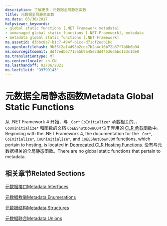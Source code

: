```yaml
---
description: 了解更多：元数据全局静态函数
title: 元数据全局静态函数
ms.date: 03/30/2017
helpviewer_keywords:
- global static functions [.NET Framework metadata]
- unmanaged global static functions [.NET Framework], metadata
- metadata global static functions [.NET Framework]
ms.assetid: d3bbc8a7-b1c7-494f-b1cc-d71cf2ecb1bc
ms.openlocfilehash: 9b55f2a14d98b2cdc7b2a4c16b72b37f7b8b6b94
ms.sourcegitcommit: ddf7edb67715a5b9a45e3dd44536dabc153c1de0
ms.translationtype: MT
ms.contentlocale: zh-CN
ms.lasthandoff: 02/06/2021
ms.locfileid: "99799143"
---
```

# <a name="metadata-global-static-functions"></a><span data-ttu-id="d72bd-103">元数据全局静态函数</span><span class="sxs-lookup"><span data-stu-id="d72bd-103">Metadata Global Static Functions</span></span>

<span data-ttu-id="d72bd-104">从 .NET Framework 4 开始，与 `_Cor*` `CoInitialize*` 承载相关的、、 `CoUninitialize*` 和函数的文档 `CoEEShutDownCOM` 位于弃用的 [CLR 承载函数](../hosting/deprecated-clr-hosting-functions.md)中。</span><span class="sxs-lookup"><span data-stu-id="d72bd-104">Beginning with the .NET Framework 4, the documentation for the `_Cor*`, `CoInitialize*`, `CoUninitialize*`, and `CoEEShutDownCOM` functions, which pertain to hosting, is located in [Deprecated CLR Hosting Functions](../hosting/deprecated-clr-hosting-functions.md).</span></span> <span data-ttu-id="d72bd-105">没有与元数据相关的全局静态函数。</span><span class="sxs-lookup"><span data-stu-id="d72bd-105">There are no global static functions that pertain to metadata.</span></span>  
  
## <a name="related-sections"></a><span data-ttu-id="d72bd-106">相关章节</span><span class="sxs-lookup"><span data-stu-id="d72bd-106">Related Sections</span></span>  

 [<span data-ttu-id="d72bd-107">元数据接口</span><span class="sxs-lookup"><span data-stu-id="d72bd-107">Metadata Interfaces</span></span>](metadata-interfaces.md)  
  
 [<span data-ttu-id="d72bd-108">元数据枚举</span><span class="sxs-lookup"><span data-stu-id="d72bd-108">Metadata Enumerations</span></span>](metadata-enumerations.md)  
  
 [<span data-ttu-id="d72bd-109">元数据结构</span><span class="sxs-lookup"><span data-stu-id="d72bd-109">Metadata Structures</span></span>](metadata-structures.md)  
  
 [<span data-ttu-id="d72bd-110">元数据联合</span><span class="sxs-lookup"><span data-stu-id="d72bd-110">Metadata Unions</span></span>](metadata-unions.md)
